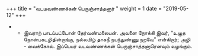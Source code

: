 ﻿+++
title = "வடமவண்ணக்கன் பெருஞ்சாத்தனார்  "
weight = 1
date = "2019-05-12"
+++


- -  இவராற் பாடப்பட்டோன் தேர்வண்மலையன். அவனை நோக்கி இவர், “உழுத நோன்பகடழிதின்றாங்கு, நல்லமிழ் தாகநீ நயந்துண்ணு நறவே” என்கிறார்; அழி - வைக்கோல். இப்பெயர் வடவண்ணக்கன் பெருஞ்சாத்தனாரெனவும் வழங்கும். 
